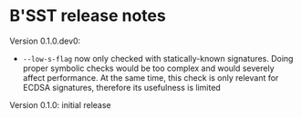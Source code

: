 # B'SST release notes
Version 0.1.0.dev0:

* `--low-s-flag` now only checked with statically-known signatures. Doing proper symbolic checks
  would be too complex and would severely affect performance. At the same time, this check is
  only relevant for ECDSA signatures, therefore its usefulness is limited

Version 0.1.0: initial release
